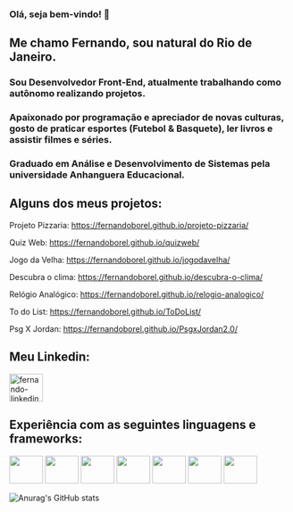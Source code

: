 ### Olá, seja bem-vindo! 👋

## Me chamo Fernando, sou natural do Rio de Janeiro.

### Sou Desenvolvedor Front-End, atualmente trabalhando como autônomo realizando projetos.

### Apaixonado por programação e apreciador de novas culturas, gosto de praticar esportes (Futebol & Basquete), ler livros e assistir filmes e séries.

### Graduado em Análise e Desenvolvimento de Sistemas pela universidade Anhanguera Educacional.

## Alguns dos meus projetos:
Projeto Pizzaria: https://fernandoborel.github.io/projeto-pizzaria/

Quiz Web: https://fernandoborel.github.io/quizweb/ 

Jogo da Velha: https://fernandoborel.github.io/jogodavelha/

Descubra o clima: https://fernandoborel.github.io/descubra-o-clima/

Relógio Analógico: https://fernandoborel.github.io/relogio-analogico/

To do List: https://fernandoborel.github.io/ToDoList/

Psg X Jordan: https://fernandoborel.github.io/PsgxJordan2.0/


## Meu Linkedin:
<a href="https://www.linkedin.com/in/fernando-borel-devfer/" target="_blank">
  <img align="center" alt="fernando-linkedin" height="50" width="60" src="https://cdn.jsdelivr.net/gh/devicons/devicon/icons/linkedin/linkedin-original.svg"/>
</a>
  

## Experiência com as seguintes linguagens e frameworks: 
<img src="https://cdn.jsdelivr.net/gh/devicons/devicon/icons/react/react-original-wordmark.svg" height="50" width="60"></img>
<img src="https://cdn.jsdelivr.net/gh/devicons/devicon/icons/typescript/typescript-original.svg" height="50" width="60"></img>
<img src="https://cdn.jsdelivr.net/gh/devicons/devicon/icons/html5/html5-original-wordmark.svg" height="50" width="60"></img>
<img src="https://cdn.jsdelivr.net/gh/devicons/devicon/icons/css3/css3-original-wordmark.svg" height="50" width="60"></img>
<img src="https://cdn.jsdelivr.net/gh/devicons/devicon/icons/javascript/javascript-original.svg" height="50" width="60"></img>
<img src="https://cdn.jsdelivr.net/gh/devicons/devicon/icons/sass/sass-original.svg" height="50" width="60"></img>
<img src="https://cdn.jsdelivr.net/gh/devicons/devicon/icons/bootstrap/bootstrap-plain-wordmark.svg" height="50" width="60"></img>



![Anurag's GitHub stats](https://github-readme-stats.vercel.app/api?username=fernandoborel&show_icons=true&theme=radical)

<!--
**fernandoborel/fernandoborel** is a ✨ _special_ ✨ repository because its `README.md` (this file) appears on your GitHub profile.

Here are some ideas to get you started:

- 🔭 I’m currently working on ...
- 🌱 I’m currently learning ...
- 👯 I’m looking to collaborate on ...
- 🤔 I’m looking for help with ...
- 💬 Ask me about ...
- 📫 How to reach me: ...
- 😄 Pronouns: ...
- ⚡ Fun fact: ...
-->
